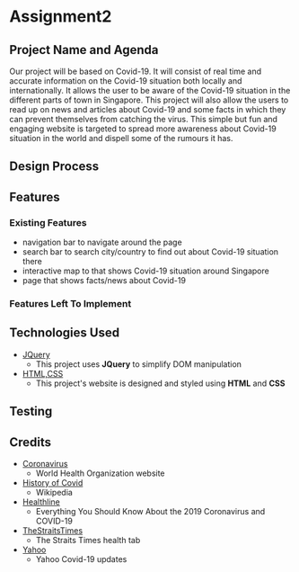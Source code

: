 # Assignment2

Project Name and Agenda
----------------------- 
Our project will be based on Covid-19. It will consist of real time and accurate information on the Covid-19 situation both locally and internationally. It allows the user to be aware of the Covid-19 situation in the different parts of town in Singapore. This project will also allow the users to read up on news and articles about Covid-19 and some facts in which they can prevent themselves from catching the virus. This simple but fun and engaging website is targeted to spread more awareness about Covid-19 situation in the world and dispell some of the rumours it has.

Design Process
--------------

Features
--------
### Existing Features
-   navigation bar to navigate around the page
-   search bar to search city/country to find out about Covid-19 situation there
-   interactive map to that shows Covid-19 situation around Singapore
-   page that shows facts/news about Covid-19

### Features Left To Implement

Technologies Used
-----------------
-   [JQuery](https://jquery.com)
    -   This project uses **JQuery** to simplify DOM manipulation
-   [HTML,CSS](https://html.com)
    -   This project's website is designed and styled using **HTML** and **CSS**

Testing
-------

Credits
-------
-  [Coronavirus](https://www.who.int/health-topics/coronavirus#tab=tab_1)
    -   World Health Organization website
-  [History of Covid](https://en.wikipedia.org/wiki/COVID-19#History)
    -   Wikipedia
-  [Healthline](https://www.healthline.com/health/coronavirus-covid-19#)
    -   Everything You Should Know About the 2019 Coronavirus and COVID-19
-  [TheStraitsTimes](https://www.straitstimes.com/singapore/health)
    -   The Straits Times health tab
-  [Yahoo](https://sg.news.yahoo.com/health/)
    -   Yahoo Covid-19 updates
